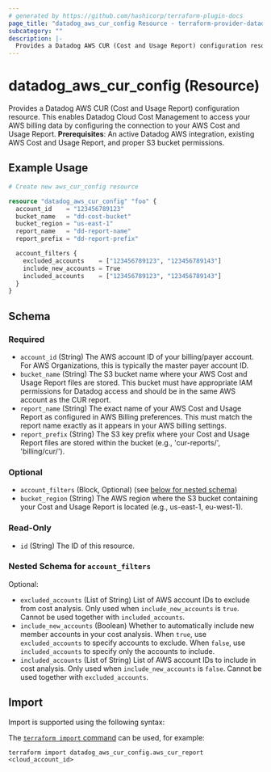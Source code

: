 ```yaml
---
# generated by https://github.com/hashicorp/terraform-plugin-docs
page_title: "datadog_aws_cur_config Resource - terraform-provider-datadog"
subcategory: ""
description: |-
  Provides a Datadog AWS CUR (Cost and Usage Report) configuration resource. This enables Datadog Cloud Cost Management to access your AWS billing data by configuring the connection to your AWS Cost and Usage Report. Prerequisites: An active Datadog AWS integration, existing AWS Cost and Usage Report, and proper S3 bucket permissions.
---
```


# datadog_aws_cur_config (Resource)

Provides a Datadog AWS CUR (Cost and Usage Report) configuration resource. This enables Datadog Cloud Cost Management to access your AWS billing data by configuring the connection to your AWS Cost and Usage Report. **Prerequisites**: An active Datadog AWS integration, existing AWS Cost and Usage Report, and proper S3 bucket permissions.

## Example Usage

```terraform
# Create new aws_cur_config resource

resource "datadog_aws_cur_config" "foo" {
  account_id    = "123456789123"
  bucket_name   = "dd-cost-bucket"
  bucket_region = "us-east-1"
  report_name   = "dd-report-name"
  report_prefix = "dd-report-prefix"

  account_filters {
    excluded_accounts    = ["123456789123", "123456789143"]
    include_new_accounts = True
    included_accounts    = ["123456789123", "123456789143"]
  }
}
```

<!-- schema generated by tfplugindocs -->
## Schema

### Required

- `account_id` (String) The AWS account ID of your billing/payer account. For AWS Organizations, this is typically the master payer account ID.
- `bucket_name` (String) The S3 bucket name where your AWS Cost and Usage Report files are stored. This bucket must have appropriate IAM permissions for Datadog access and should be in the same AWS account as the CUR report.
- `report_name` (String) The exact name of your AWS Cost and Usage Report as configured in AWS Billing preferences. This must match the report name exactly as it appears in your AWS billing settings.
- `report_prefix` (String) The S3 key prefix where your Cost and Usage Report files are stored within the bucket (e.g., 'cur-reports/', 'billing/cur/').

### Optional

- `account_filters` (Block, Optional) (see [below for nested schema](#nestedblock--account_filters))
- `bucket_region` (String) The AWS region where the S3 bucket containing your Cost and Usage Report is located (e.g., us-east-1, eu-west-1).

### Read-Only

- `id` (String) The ID of this resource.

<a id="nestedblock--account_filters"></a>
### Nested Schema for `account_filters`

Optional:

- `excluded_accounts` (List of String) List of AWS account IDs to exclude from cost analysis. Only used when `include_new_accounts` is `true`. Cannot be used together with `included_accounts`.
- `include_new_accounts` (Boolean) Whether to automatically include new member accounts in your cost analysis. When `true`, use `excluded_accounts` to specify accounts to exclude. When `false`, use `included_accounts` to specify only the accounts to include.
- `included_accounts` (List of String) List of AWS account IDs to include in cost analysis. Only used when `include_new_accounts` is `false`. Cannot be used together with `excluded_accounts`.

## Import

Import is supported using the following syntax:

The [`terraform import` command](https://developer.hashicorp.com/terraform/cli/commands/import) can be used, for example:

```shell
terraform import datadog_aws_cur_config.aws_cur_report <cloud_account_id>
```
